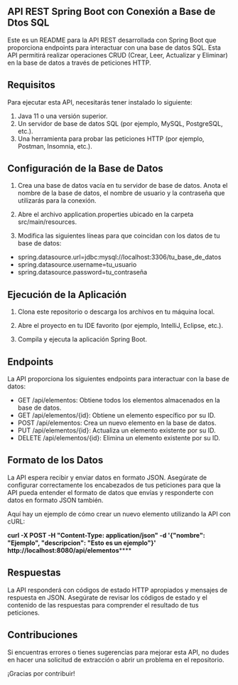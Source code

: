 ## API REST Spring Boot con Conexión a Base de Dtos SQL ## 

Este es un README para la API REST desarrollada con Spring Boot que proporciona endpoints para interactuar con una base de datos SQL. Esta API permitirá realizar operaciones CRUD (Crear, Leer, Actualizar y Eliminar) en la base de datos a través de peticiones HTTP.

## Requisitos
Para ejecutar esta API, necesitarás tener instalado lo siguiente:

1. Java 11 o una versión superior.
2. Un servidor de base de datos SQL (por ejemplo, MySQL, PostgreSQL, etc.).
3. Una herramienta para probar las peticiones HTTP (por ejemplo, Postman, Insomnia, etc.).

## Configuración de la Base de Datos
1. Crea una base de datos vacía en tu servidor de base de datos. Anota el nombre de la base de datos, el nombre de usuario y la contraseña que utilizarás para la conexión.

3. Abre el archivo application.properties ubicado en la carpeta src/main/resources.

5. Modifica las siguientes líneas para que coincidan con los datos de tu base de datos:


- spring.datasource.url=jdbc:mysql://localhost:3306/tu_base_de_datos
- spring.datasource.username=tu_usuario
- spring.datasource.password=tu_contraseña

## Ejecución de la Aplicación

1. Clona este repositorio o descarga los archivos en tu máquina local.

3. Abre el proyecto en tu IDE favorito (por ejemplo, IntelliJ, Eclipse, etc.).

5. Compila y ejecuta la aplicación Spring Boot.

## Endpoints
La API proporciona los siguientes endpoints para interactuar con la base de datos:

- GET /api/elementos: Obtiene todos los elementos almacenados en la base de datos.
- GET /api/elementos/{id}: Obtiene un elemento específico por su ID.
- POST /api/elementos: Crea un nuevo elemento en la base de datos.
- PUT /api/elementos/{id}: Actualiza un elemento existente por su ID.
- DELETE /api/elementos/{id}: Elimina un elemento existente por su ID.

## Formato de los Datos

La API espera recibir y enviar datos en formato JSON. Asegúrate de configurar correctamente los encabezados de tus peticiones para que la API pueda entender el formato de datos que envías y responderte con datos en formato JSON también.

Aquí hay un ejemplo de cómo crear un nuevo elemento utilizando la API con cURL:

**curl -X POST -H "Content-Type: application/json" -d '{"nombre": "Ejemplo", "descripcion": "Esto es un ejemplo"}' http://localhost:8080/api/elementos******

## Respuestas
La API responderá con códigos de estado HTTP apropiados y mensajes de respuesta en JSON. Asegúrate de revisar los códigos de estado y el contenido de las respuestas para comprender el resultado de tus peticiones.

## Contribuciones
Si encuentras errores o tienes sugerencias para mejorar esta API, no dudes en hacer una solicitud de extracción o abrir un problema en el repositorio.

¡Gracias por contribuir!
